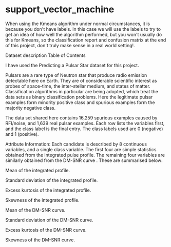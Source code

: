 # support_vector_machine
When using the Kmeans algorithm under normal circumstances, it is because you don't have labels. In this case we will use the labels to try to get an idea of how well the algorithm performed, but you won't usually do this for Kmeans, so the classification report and confusion matrix at the end of this project, don't truly make sense in a real world setting!.


Dataset description 
Table of Contents

I have used the Predicting a Pulsar Star dataset for this project.

Pulsars are a rare type of Neutron star that produce radio emission detectable here on Earth. They are of considerable scientific interest as probes of space-time, the inter-stellar medium, and states of matter. Classification algorithms in particular are being adopted, which treat the data sets as binary classification problems. Here the legitimate pulsar examples form minority positive class and spurious examples form the majority negative class.

The data set shared here contains 16,259 spurious examples caused by RFI/noise, and 1,639 real pulsar examples. Each row lists the variables first, and the class label is the final entry. The class labels used are 0 (negative) and 1 (positive).

Attribute Information:
Each candidate is described by 8 continuous variables, and a single class variable. The first four are simple statistics obtained from the integrated pulse profile. The remaining four variables are similarly obtained from the DM-SNR curve . These are summarised below:

Mean of the integrated profile.

Standard deviation of the integrated profile.

Excess kurtosis of the integrated profile.

Skewness of the integrated profile.

Mean of the DM-SNR curve.

Standard deviation of the DM-SNR curve.

Excess kurtosis of the DM-SNR curve.

Skewness of the DM-SNR curve.
